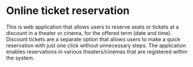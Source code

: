 # Online ticket reservation

This is web application that allows users to reserve seats or tickets at a discount in a theater or cinema, for the offered term (date and time). 
Discount tickets are a separate option that allows users to make a quick reservation with just one click without unnecessary steps. 
The application enables reservations in various theaters/cinemas that are registered within the system.
